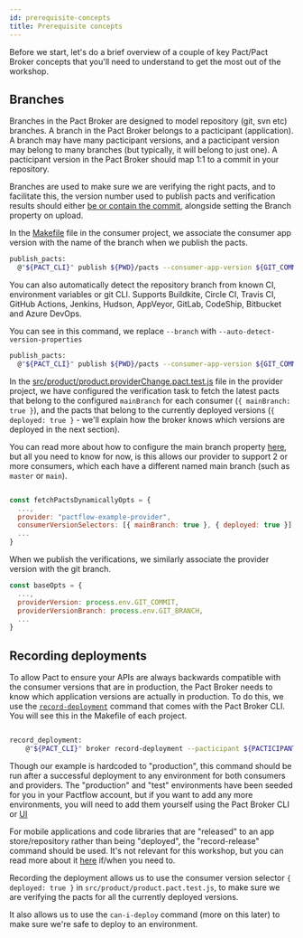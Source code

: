 ```yaml
---
id: prerequisite-concepts
title: Prerequisite concepts
---
```


Before we start, let's do a brief overview of a couple of key Pact/Pact Broker concepts that you'll need to understand to get the most out of the workshop.

## Branches

Branches in the Pact Broker are designed to model repository (git, svn etc) branches. A branch in the Pact Broker belongs to a pacticipant (application). A branch may have many pacticipant versions, and a pacticipant version may belong to many branches (but typically, it will belong to just one). A pacticipant version in the Pact Broker should map 1:1 to a commit in your repository.

Branches are used to make sure we are verifying the right pacts, and to facilitate this, the version number used to publish pacts and verification results should either [be or contain the commit](https://docs.pact.io/getting_started/versioning_in_the_pact_broker#guidelines), alongside setting the Branch property on upload.

In the [Makefile](https://github.com/pactflow/example-consumer/blob/master/Makefile) file in the consumer project, we associate the consumer app version with the name of the branch when we publish the pacts.

```bash
publish_pacts:
  @"${PACT_CLI}" publish ${PWD}/pacts --consumer-app-version ${GIT_COMMIT} --branch ${GIT_BRANCH}
```

You can also automatically detect the repository branch from known CI, environment variables or git CLI. Supports Buildkite, Circle
                CI, Travis CI, GitHub Actions, Jenkins, Hudson, AppVeyor, GitLab, CodeShip, Bitbucket and Azure DevOps.

You can see in this command, we replace `--branch` with `--auto-detect-version-properties`

```bash
publish_pacts:
  @"${PACT_CLI}" publish ${PWD}/pacts --consumer-app-version ${GIT_COMMIT} --auto-detect-version-properties
```

In the [src/product/product.providerChange.pact.test.js](https://github.com/pactflow/example-provider/blob/master/src/product/product.providerChange.pact.test.js) file in the provider project, we have configured the verification task to fetch the latest pacts that belong to the configured `mainBranch` for each consumer  (`{ mainBranch: true }`), and the pacts that belong to the currently deployed versions (`{ deployed: true }` - we'll explain how the broker knows which versions are deployed in the next section).

You can read more about how to configure the main branch property [here](https://docs.pact.io/pact_broker/branches#pacticipant-main-branch-property), but all you need to know for now, is this allows our provider to support 2 or more consumers, which each have a different named main branch (such as `master` or `main`).

```js

const fetchPactsDynamicallyOpts = {
  ...,
  provider: "pactflow-example-provider",
  consumerVersionSelectors: [{ mainBranch: true }, { deployed: true }],
  ...
}
```

When we publish the verifications, we similarly associate the provider version with the git branch.

```js
const baseOpts = {
  ...,
  providerVersion: process.env.GIT_COMMIT,
  providerVersionBranch: process.env.GIT_BRANCH,
  ...
}
```

## Recording deployments

To allow Pact to ensure your APIs are always backwards compatible with the consumer versions that are in production, the Pact Broker needs to know which application versions are actually in production. To do this, we use the [`record-deployment`](https://docs.pact.io/pact_broker/recording_deployments_and_releases/) command that comes with the Pact Broker CLI. You will see this in the Makefile of each project.

```bash

record_deployment:
    @"${PACT_CLI}" broker record-deployment --pacticipant ${PACTICIPANT} --version ${GIT_COMMIT} --environment production
```

Though our example is hardcoded to "production", this command should be run after a successful deployment to any environment for both consumers and providers. The "production" and "test" environments have been seeded for you in your Pactflow account, but if you want to add any more environments, you will need to add them yourself using the Pact Broker CLI or [UI](/docs/user-interface/settings/environments)

For mobile applications and code libraries that are "released" to an app store/repository rather than being "deployed", the "record-release" command should be used. It's not relevant for this workshop, but you can read more about it [here](https://docs.pact.io/pact_broker/recording_deployments_and_releases/) if/when you need to.

Recording the deployment allows us to use the consumer version selector `{ deployed: true }` in `src/product/product.pact.test.js`, to make sure we are verifying the pacts for all the currently deployed versions.

It also allows us to use the `can-i-deploy` command (more on this later) to make sure we're safe to deploy to an environment.
